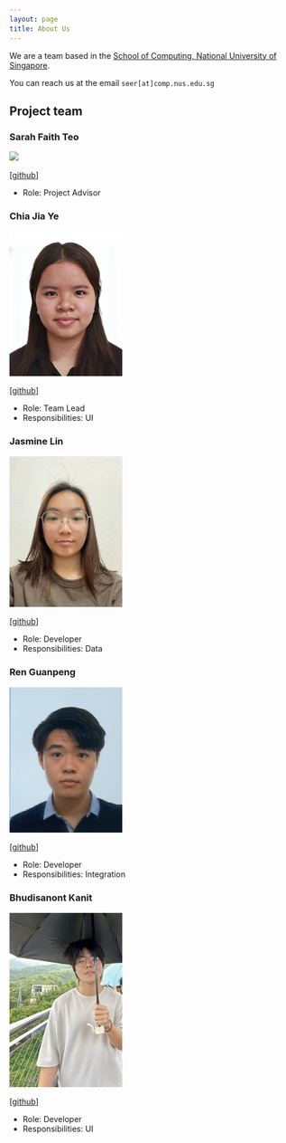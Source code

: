 ```yaml
---
layout: page
title: About Us
---
```


We are a team based in the [School of Computing, National University of Singapore](https://www.comp.nus.edu.sg).

You can reach us at the email `seer[at]comp.nus.edu.sg`

## Project team


### Sarah Faith Teo

<img src="images/sarahteonin.png" width="200px">

[[github](https://github.com/sarahteonin)]

* Role: Project Advisor


### Chia Jia Ye

<img src="images/jiayr99.png" width="200px">


[[github](http://github.com/jiayr99)]

* Role: Team Lead
* Responsibilities: UI

### Jasmine Lin

<img src="images/jasmiinee.png" width="200px">

[[github](https://github.com/jasmiinee)]

* Role: Developer
* Responsibilities: Data


### Ren Guanpeng

<img src="images/guanpengr.png" width="200px">


[[github](http://github.com/GuanpengR)]

* Role: Developer
* Responsibilities: Integration


### Bhudisanont Kanit

<img src="images/jumpyjay.png" width="200px">

[[github](https://github.com/JumpyJay)]

* Role: Developer
* Responsibilities: UI
